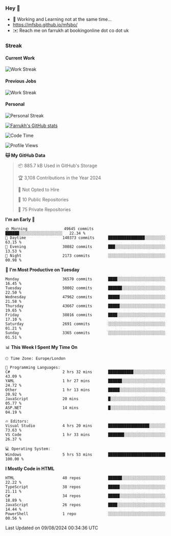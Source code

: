 ### Hey 👋

- 🏃 Working and Learning not at the same time...
- https://mfsbo.github.io/mfsbo/
- ✉️ Reach me on farrukh at bookingonline dot co dot uk

### Streak
#### Current Work
![Work Streak](https://streak-stats.demolab.com/?user=mfsbo)
#### Previous Jobs
![Work Streak](https://streak-stats.demolab.com/?user=farrukhcw)
#### Personal
![Personal Streak](https://streak-stats.demolab.com/?user=farrukhsubhani)

[![Farrukh's GitHub stats](https://github-readme-stats.vercel.app/api?username=mfsbo&hide=stars&count_private=true)](https://github.com/mfsbo/)

<!--START_SECTION:waka-->
![Code Time](http://img.shields.io/badge/Code%20Time-689%20hrs%2013%20mins-blue)

![Profile Views](http://img.shields.io/badge/Profile%20Views-0-blue)

**🐱 My GitHub Data** 

> 📦 885.7 kB Used in GitHub's Storage 
 > 
> 🏆 3,108 Contributions in the Year 2024
 > 
> 🚫 Not Opted to Hire
 > 
> 📜 10 Public Repositories 
 > 
> 🔑 75 Private Repositories 
 > 
**I'm an Early 🐤** 

```text
🌞 Morning                49645 commits       ██████░░░░░░░░░░░░░░░░░░░   22.34 % 
🌆 Daytime                140373 commits      ████████████████░░░░░░░░░   63.15 % 
🌃 Evening                30082 commits       ███░░░░░░░░░░░░░░░░░░░░░░   13.53 % 
🌙 Night                  2173 commits        ░░░░░░░░░░░░░░░░░░░░░░░░░   00.98 % 
```
📅 **I'm Most Productive on Tuesday** 

```text
Monday                   36570 commits       ████░░░░░░░░░░░░░░░░░░░░░   16.45 % 
Tuesday                  50002 commits       ██████░░░░░░░░░░░░░░░░░░░   22.50 % 
Wednesday                47962 commits       █████░░░░░░░░░░░░░░░░░░░░   21.58 % 
Thursday                 43667 commits       █████░░░░░░░░░░░░░░░░░░░░   19.65 % 
Friday                   38016 commits       ████░░░░░░░░░░░░░░░░░░░░░   17.10 % 
Saturday                 2691 commits        ░░░░░░░░░░░░░░░░░░░░░░░░░   01.21 % 
Sunday                   3365 commits        ░░░░░░░░░░░░░░░░░░░░░░░░░   01.51 % 
```


📊 **This Week I Spent My Time On** 

```text
🕑︎ Time Zone: Europe/London

💬 Programming Languages: 
C#                       2 hrs 32 mins       ███████████░░░░░░░░░░░░░░   43.09 % 
YAML                     1 hr 27 mins        ██████░░░░░░░░░░░░░░░░░░░   24.72 % 
Other                    1 hr 13 mins        █████░░░░░░░░░░░░░░░░░░░░   20.92 % 
JavaScript               20 mins             █░░░░░░░░░░░░░░░░░░░░░░░░   05.77 % 
ASP.NET                  14 mins             █░░░░░░░░░░░░░░░░░░░░░░░░   04.19 % 

🔥 Editors: 
Visual Studio            4 hrs 20 mins       ██████████████████░░░░░░░   73.63 % 
VS Code                  1 hr 33 mins        ███████░░░░░░░░░░░░░░░░░░   26.37 % 

💻 Operating System: 
Windows                  5 hrs 53 mins       █████████████████████████   100.00 % 
```

**I Mostly Code in HTML** 

```text
HTML                     40 repos            ██████░░░░░░░░░░░░░░░░░░░   22.22 % 
TypeScript               38 repos            █████░░░░░░░░░░░░░░░░░░░░   21.11 % 
C#                       34 repos            █████░░░░░░░░░░░░░░░░░░░░   18.89 % 
JavaScript               26 repos            ████░░░░░░░░░░░░░░░░░░░░░   14.44 % 
PowerShell               1 repo              ░░░░░░░░░░░░░░░░░░░░░░░░░   00.56 % 
```




 Last Updated on 09/08/2024 00:34:36 UTC
<!--END_SECTION:waka-->
<!--
**mfsbo/mfsbo** is a ✨ _special_ ✨ repository because its `README.md` (this file) appears on your GitHub profile.

Here are some ideas to get you started:

- 🔭 I’m currently working on ...
- 🌱 I’m currently learning ...
- 👯 I’m looking to collaborate on ...
- 🤔 I’m looking for help with ...
- 💬 Ask me about ...
- 📫 How to reach me: ...
- 😄 Pronouns: ...
- ⚡ Fun fact: ...
-->
